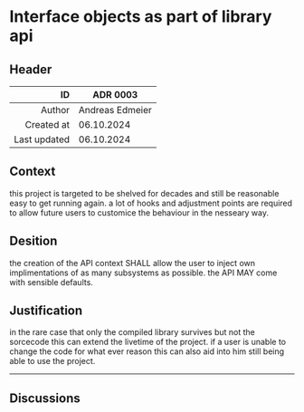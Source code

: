 # Interface objects as part of library api
## Header
| ID           | ADR 0003 |
| -----------: | ---- |
| Author       | Andreas Edmeier |
| Created at   | 06.10.2024 |
| Last updated | 06.10.2024 |

## Context
<!-- What is the issue that we're seeing that is motivating this decision or change? -->
this project is targeted to be shelved for decades and still be reasonable easy to get running again.
a lot of hooks and adjustment points are required to allow future users to customice the behaviour in the nesseary way.

## Desition
<!-- a bland statement of the desition done using the [RFC 2119](https://datatracker.ietf.org/doc/html/rfc2119) standardiced vocabular. the ruling SHALL be stated in an assertive voice. -->
the creation of the API context SHALL allow the user to inject own implimentations of as many subsystems as possible.
the API MAY come with sensible defaults.

## Justification
<!-- a sound reasoning why this desition is taken and not another one. Any revision of the ADR MUST take the justification into seriouce consideration. -->
in the rare case that only the compiled library survives but not the sorcecode this can extend the livetime of the project.
if a user is unable to change the code for what ever reason this can also aid into him still being able to use the project.

<!-- TEMPLATE
## See Also
 - [ADR 0000](adr_0000.md) reason why this is relaited
-->

-----
## Discussions
<!-- TEMPLATE
### Toppic
NAME
> COMMENT
-->
